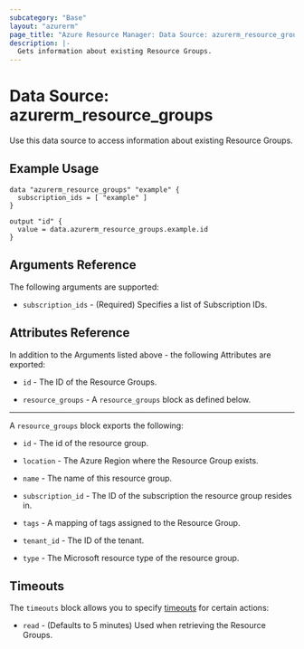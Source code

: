 ```yaml
---
subcategory: "Base"
layout: "azurerm"
page_title: "Azure Resource Manager: Data Source: azurerm_resource_groups"
description: |-
  Gets information about existing Resource Groups.
---
```


# Data Source: azurerm_resource_groups

Use this data source to access information about existing Resource Groups.

## Example Usage

```hcl
data "azurerm_resource_groups" "example" {
  subscription_ids = [ "example" ]
}

output "id" {
  value = data.azurerm_resource_groups.example.id
}
```

## Arguments Reference

The following arguments are supported:

* `subscription_ids` - (Required) Specifies a list of Subscription IDs.

## Attributes Reference

In addition to the Arguments listed above - the following Attributes are exported: 

* `id` - The ID of the Resource Groups.

* `resource_groups` - A `resource_groups` block as defined below.

---

A `resource_groups` block exports the following:

* `id` - The id of the resource group.

* `location` - The Azure Region where the Resource Group exists.

* `name` - The name of this resource group.

* `subscription_id` - The ID of the subscription the resource group resides in.

* `tags` - A mapping of tags assigned to the Resource Group.

* `tenant_id` - The ID of the tenant.

* `type` - The Microsoft resource type of the resource group.

## Timeouts

The `timeouts` block allows you to specify [timeouts](https://www.terraform.io/docs/configuration/resources.html#timeouts) for certain actions:

* `read` - (Defaults to 5 minutes) Used when retrieving the Resource Groups.